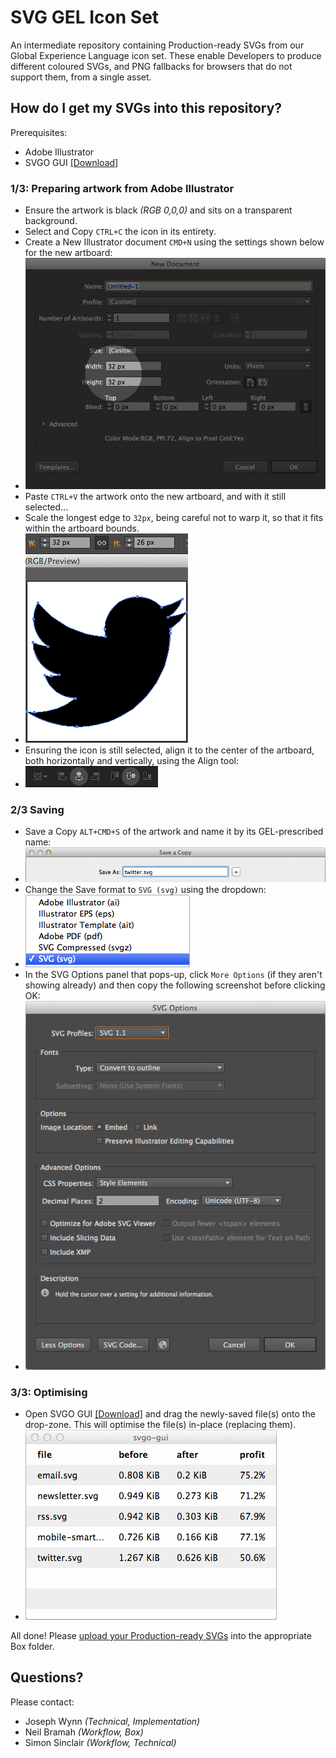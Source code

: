 # SVG GEL Icon Set
An intermediate repository containing Production-ready SVGs from our Global Experience Language icon set. These enable Developers to produce different coloured SVGs, and PNG fallbacks for browsers that do not support them, from a single asset.

## How do I get my SVGs into this repository?
Prerequisites:
- Adobe Illustrator
- SVGO GUI [[Download]](https://raw.githubusercontent.com/simonsinclair/svg-gel-icon-set/master/support/svgo-gui.zip)

### 1/3: Preparing artwork from Adobe Illustrator
- Ensure the artwork is black *(RGB 0,0,0)* and sits on a transparent background.
- Select and Copy `CTRL+C` the icon in its entirety.
- Create a New Illustrator document `CMD+N` using the settings shown below for the new artboard:
- ![](support/illus-new-doc.png)
- Paste `CTRL+V` the artwork onto the new artboard, and with it still selected...
- Scale the longest edge to `32px`, being careful not to warp it, so that it fits within the artboard bounds.
- ![](support/illus-longest-edge-32.png)
- Ensuring the icon is still selected, align it to the center of the artboard, both horizontally and vertically, using the Align tool:
- ![](support/illus-center-x-y.png)

### 2/3 Saving
- Save a Copy `ALT+CMD+S` of the artwork and name it by its GEL-prescribed name:
- ![](support/illus-save-a-copy.png)
- Change the Save format to `SVG (svg)` using the dropdown:
- ![](support/illus-save-format.png)
- In the SVG Options panel that pops-up, click `More Options` (if they aren't showing already) and then copy the following screenshot before clicking OK:
- ![](support/illus-svg-options.png)

### 3/3: Optimising
- Open SVGO GUI [[Download]](https://raw.githubusercontent.com/simonsinclair/svg-gel-icon-set/master/support/svgo-gui.zip) and drag the newly-saved file(s) onto the drop-zone. This will optimise the file(s) in-place (replacing them).
- ![](support/svgo-gui.png)

All done! Please [upload your Production-ready SVGs](https://myshare.app.box.com/files/0/f/3158519203/SVG_GEL_Icon_Set) into the appropriate Box folder.

## Questions?
Please contact:
- Joseph Wynn *(Technical, Implementation)*
- Neil Bramah *(Workflow, Box)*
- Simon Sinclair *(Workflow, Technical)*
